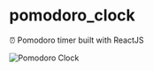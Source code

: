 # pomodoro_clock
⏰ Pomodoro timer built with ReactJS

![Pomodoro Clock](https://user-images.githubusercontent.com/77098480/192150413-36d1d4d4-61e0-4958-88ec-7211d771fb1e.png)
